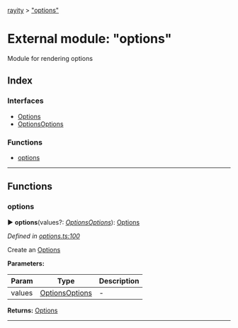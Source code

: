 [rayity](../README.md) > ["options"](../modules/_options_.md)



# External module: "options"


Module for rendering options

## Index

### Interfaces

* [Options](../interfaces/_options_.options.md)
* [OptionsOptions](../interfaces/_options_.optionsoptions.md)


### Functions

* [options](_options_.md#options-1)



---
## Functions
<a id="options-1"></a>

###  options

► **options**(values?: *[OptionsOptions](../interfaces/_options_.optionsoptions.md)*): [Options](../interfaces/_options_.options.md)




*Defined in [options.ts:100](https://github.com/gribbet/rayity/blob/b9938d8/src/options.ts#L100)*



Create an [Options](../interfaces/_options_.options.md)


**Parameters:**

| Param | Type | Description |
| ------ | ------ | ------ |
| values | [OptionsOptions](../interfaces/_options_.optionsoptions.md)   |  - |





**Returns:** [Options](../interfaces/_options_.options.md)





___


